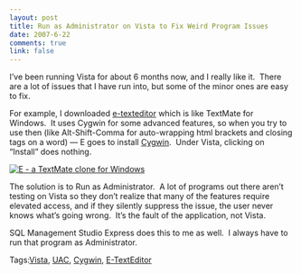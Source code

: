```yaml
--- 
layout: post
title: Run as Administrator on Vista to Fix Weird Program Issues
date: 2007-6-22
comments: true
link: false
---
```

<p>I&rsquo;ve been running Vista for about&nbsp;6 months now, and I really like it.&nbsp; There are a lot of issues that I have run into, but some of the minor ones are easy to fix.</p><p>For example, I downloaded <a href="http://e-texteditor.com/" target="_blank">e-texteditor</a>&nbsp;which is like TextMate for Windows.&nbsp; It uses Cygwin for some advanced features, so when you try to use then (like Alt-Shift-Comma for auto-wrapping html brackets and closing tags on a word) &mdash; E goes to install <a href="http://cygwin.com/" target="_blank">Cygwin</a>.&nbsp; Under Vista, clicking on &ldquo;Install&rdquo; does nothing.</p><p><a href="http://www.flux88.com/uploads/e.JPG"><img src="/images/e_thumb_.jpg" alt="E - a TextMate clone for Windows"  border="0"  /></a></p><p>The solution is to Run as Administrator.&nbsp; A lot of programs out there aren&rsquo;t testing on Vista so they don&rsquo;t realize that many of the features require elevated access, and if they silently suppress the issue, the user never knows what&rsquo;s going wrong.&nbsp; It&rsquo;s the fault of the application, not Vista.</p><p>SQL Management Studio Express does this to me as well.&nbsp; I always have to run that program as Administrator.</p><div class="bjtags">Tags:<a rel="tag" href="http://technorati.com/tag/Vista">Vista</a>, <a rel="tag" href="http://technorati.com/tag/UAC">UAC</a>, <a rel="tag" href="http://technorati.com/tag/Cygwin">Cygwin</a>, <a rel="tag" href="http://technorati.com/tag/E-TextEditor">E-TextEditor</a></div>

